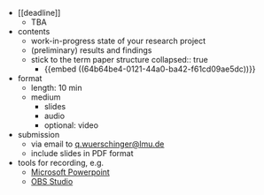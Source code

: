 - [[deadline]]
	- TBA
- contents
	- work-in-progress state of your research project
	- (preliminary) results and findings
	- stick to the term paper structure
	  collapsed:: true
		- {{embed ((64b64be4-0121-44a0-ba42-f61cd09ae5dc))}}
- format
	- length: 10 min
	- medium
		- slides
		- audio
		- optional: video
- submission
	- via email to [q.wuerschinger@lmu.de](mailto:q.wuerschinger@lmu.de)
	- include slides in PDF format
- tools for recording, e.g.
	- [Microsoft Powerpoint](https://www.microsoft.com/en-us/microsoft-365/powerpoint)
	- [OBS Studio](https://obsproject.com/)